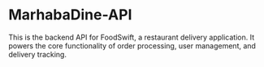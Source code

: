 # MarhabaDine-API
This is the backend API for FoodSwift, a restaurant delivery application. It powers the core functionality of order processing, user management, and delivery tracking.
